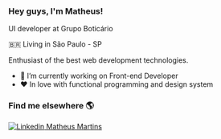 ### Hey guys, I'm Matheus!


  UI developer at Grupo Boticário
  
  🇧🇷 Living in São Paulo - SP 
  
  Enthusiast of the best web development technologies.

- 🔭 I’m currently working on Front-end Developer
- ❤️ In love with functional programming and design system

### Find me elsewhere 🌎

[![Linkedin](https://i.stack.imgur.com/gVE0j.png) Matheus Martins](https://www.linkedin.com/in/matheus-martins-78859b117/)

